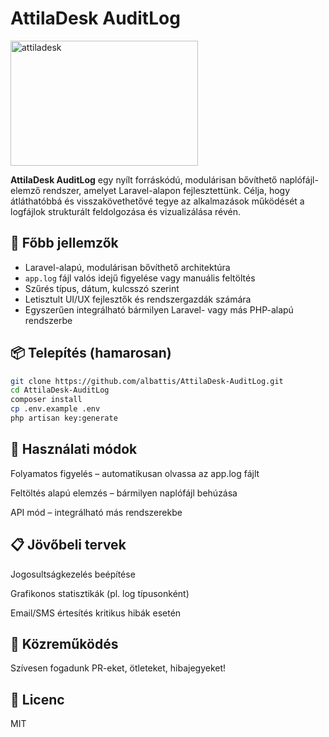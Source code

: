 # AttilaDesk AuditLog

<img width="300" height="200" alt="attiladesk" src="https://github.com/user-attachments/assets/9ca1ba93-7abf-427e-8c61-d24d5181698e" />

**AttilaDesk AuditLog** egy nyílt forráskódú, modulárisan bővíthető naplófájl-elemző rendszer, amelyet Laravel-alapon fejlesztettünk. Célja, hogy átláthatóbbá és visszakövethetővé tegye az alkalmazások működését a logfájlok strukturált feldolgozása és vizualizálása révén.

## 🔧 Főbb jellemzők

- Laravel-alapú, modulárisan bővíthető architektúra
- `app.log` fájl valós idejű figyelése vagy manuális feltöltés
- Szűrés típus, dátum, kulcsszó szerint
- Letisztult UI/UX fejlesztők és rendszergazdák számára
- Egyszerűen integrálható bármilyen Laravel- vagy más PHP-alapú rendszerbe

## 📦 Telepítés (hamarosan)

```bash
git clone https://github.com/albattis/AttilaDesk-AuditLog.git
cd AttilaDesk-AuditLog
composer install
cp .env.example .env
php artisan key:generate
``` 
## 🚀 Használati módok
Folyamatos figyelés – automatikusan olvassa az app.log fájlt

Feltöltés alapú elemzés – bármilyen naplófájl behúzása

API mód – integrálható más rendszerekbe

## 📋 Jövőbeli tervek
Jogosultságkezelés beépítése

Grafikonos statisztikák (pl. log típusonként)

Email/SMS értesítés kritikus hibák esetén

## 🤝 Közreműködés
Szívesen fogadunk PR-eket, ötleteket, hibajegyeket!

## 📜 Licenc
MIT


